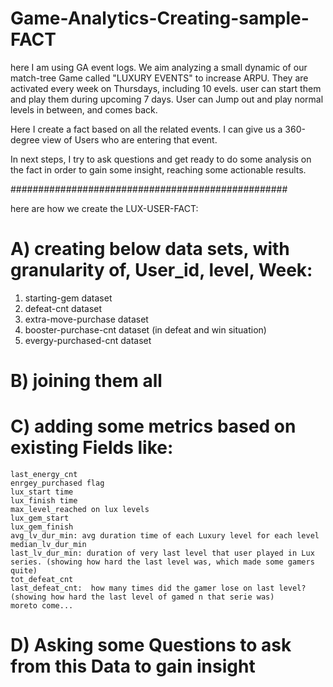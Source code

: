 # Game-Analytics-Creating-sample-FACT
here I am using GA event logs.
We aim analyzing a small  dynamic of our match-tree Game called "LUXURY EVENTS" to increase ARPU. They are activated every week on Thursdays, including 10 evels.
user can start them and play them during upcoming 7 days. User can Jump out and play normal levels in between, and comes back.

Here I create a fact based on all the related events. I can give us a 360-degree view of Users who are entering that event. 

In next steps, I try to ask questions and get ready to do some analysis on the fact in order to gain some insight, reaching some actionable results.



##################################################

here are how we create the LUX-USER-FACT:

# A) creating below data sets, with granularity of, User_id, level, Week:
1. starting-gem dataset
2. defeat-cnt dataset
3. extra-move-purchase dataset
4. booster-purchase-cnt dataset (in defeat and win situation)
5. evergy-purchased-cnt dataset

# B) joining them all

# C) adding some metrics based on existing Fields like:
    last_energy_cnt 
    enrgey_purchased flag 
    lux_start time
    lux_finish time
    max_level_reached on lux levels
    lux_gem_start
    lux_gem_finish
    avg_lv_dur_min: avg duration time of each Luxury level for each level
    median_lv_dur_min
    last_lv_dur_min: duration of very last level that user played in Lux series. (showing how hard the last level was, which made some gamers quite)
    tot_defeat_cnt
    last_defeat_cnt:  how many times did the gamer lose on last level? (showing how hard the last level of gamed n that serie was)
    moreto come...




# D) Asking some Questions to ask from this Data to gain insight
